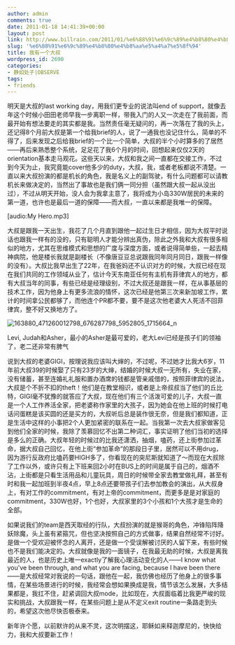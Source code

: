 ```yaml
---
author: admin
comments: true
date: 2011-01-18 14:41:39+00:00
layout: post
link: http://www.billrain.com/2011/01/%e6%88%91%e6%9c%89%e4%b8%80%e4%b8%aa%e5%a4%a7%e5%8f%94/
slug: '%e6%88%91%e6%9c%89%e4%b8%80%e4%b8%aa%e5%a4%a7%e5%8f%94'
title: 我有一个大叔
wordpress_id: 2690
categories:
- 静如处子|OBSERVE
tags:
- friends
---
```


明天是大叔的last working day，用我们更专业的说法叫end of support，就像去年这个时候小田田老师早我一步离职一样，带我入门的人又一次走在了我前面，而最开始有想法要走的其实都是我。当然责任毫无疑问的，再一次落在了我的头上，还记得8个月前大叔是第一个给我brief的人，说了一通我也没记住什么，简单的不得了，后来发现之后给我brief的一个比一个简单，大叔的半个小时算多的了居然——再后来熟悉整个系统，足足花了我6个月的时间，回想起来仅仅2天的orientation基本走马观花。这些天以来，大叔和我之间一直都在交接工作，不过到今天为止，我究竟能cover他多少的duty，大叔，我，或者老板都说不清楚。一直以来大叔扮演的都是机长的角色，我是名义上的副驾驶，有什么问题都可以请教机长来做决定的，当然出了事故也是我们俩一同分担（虽然跟大叔一起从没出过），不过从明天开始，没人会为我拿主意了，我将成为小岛330W居民的未来的第一道，也许也是最后一道的保障——而大叔，一直以来都是我唯一的保障。

[audio:My Hero.mp3]<!-- more -->

大叔是跟我一天出生，我花了几个月直到跟他一起过生日才相信，因为大叔平时说话也跟我一样有的没的，只有聪明人才能分辨出真伪，除此之外我和大叔有很多相似的地方，尤其在思维模式和思想的广度与深度方面，或者说得简单些，一起去精神病院，他是楼长我就是副楼长（不像唐豆豆总说跟我同年同月同日，跟我一样像的没有）。大叔比我早出生了22年，在我爸妈还不认识对方的时候，大叔已经在现在我们共同的工作领域从业了，估计今天东南亚任何有主机有菲律宾人的地方，都有大叔当年的同事，有些已经是经理级别，不过大叔还是跟我一样，在从事基层的技术工作，因为他身上有更多流浪的情怀，这次已经是他第三次来新加坡工作，累计的时间拿公民都够了，而他连个PR都不要，要不是这次他老婆大人死活不回菲律宾，整不好又换地方了。

![163880_471260012798_676287798_5952805_1715664_n](http://www.billrain.com/billrain/wp-content/uploads/163880_471260012798_676287798_5952805_1715664_n.jpg)

Levi, Judah和Asher，最小的Asher是最可爱的，老大Levi已经是孩子们的领袖了，老二还非常有脾气

说到大叔的老婆GIGI，按理说我应该叫大婶的，不过呢，不过她才比我大6岁，11年前大叔39的时候娶了只有23岁的大婶，结婚的时候大叔一无所有，失业在家，没有储蓄，甚至连婚礼礼服和置办酒席的钱都是管亲戚借的，按照菲律宾的说法，大叔是个不折不扣的theft！他们是在教堂相识，或者是上帝叔叔当了他们的丘比特，GIGI毫不犹豫的就答应了大叔，现在他们有三个活泼可爱的儿子，大叔一直是一个人工作养活全家，把老婆称作家里的大孩子，因为她会在他上班的时候打电话问蛋糕是该买圆的还是买方的，大叔听后总是装作很无奈，但是我们都知道，正是生活中这样的小事把2个人更加紧密的联系在一起。当我第一次去大叔家做客见到他们全家的时候，我除了羡慕回忆不出第二种词汇，事实证明了他们当初的选择是多么的正确。大叔年轻的时候过的比我还潇洒，抽烟，嗑药，还上街参加过革命，据大叔自己回忆，在他上街“参加革命”的那段日子里，居然可以不用drug，因为游行反政府比嗑药要HIGH多了，你看现在的突尼斯就知道了～而现在大叔除了工作以外，或许只有上下班来回2小时在BUS上的时间是属于自己的，烟酒不沾，上街都是只看生活用品和儿童玩具，周日的时候带全家去教堂做礼拜，甚至有时和我一起加班到半夜4点，早上8点还要带孩子们去参加教会的演出，从大叔身上，有对工作的commitment，有对上帝的commitment，而更多是是对家庭的commitment，330W也好，1个也好，大叔家里的3个小孩和1个大孩才是生命的全部。

如果说我们的team是西天取经的行队，大叔扮演的就是猴哥的角色，冲锋陷阵降妖除魔，头上虽有紧箍咒，但也坚决按照自己的方式做事，结果自然经常不讨好。是做一个受欢迎被怀念的人离开，还是做一个受误解被讨厌的人留下来，有些时候也不是我们能决定的。大叔就像是我的一面镜子，在我最无助的时候，大叔是离我最近的人，也是历史上唯一exactly了解我心理活动变化的人——I know what you've been through, and what you are facing, because I have been there——是大叔经常对我说的一句话，跟他在一起，我仿佛也经历了他身上的很多事情，在某些场景进行的时候，我经常会想如果换成是我，情节该怎么发展，大多结果都是，我扛不住，赶紧调回大叔mode，比如现在，大叔面临着比我更严峻的现实和挑战，大叔跟我一样，在某些问题上是从不定义exit routine一条路走到头的，希望这次他尽快否极泰来。

新年许个愿，以前默许的从来不灵，这次明摆这，耶稣如来释迦摩尼的，快快给力，我和大叔要新工作！

